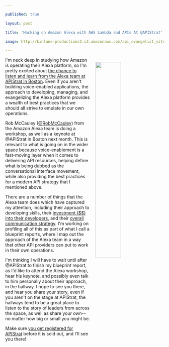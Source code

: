 ---
published: true
layout: post
title: 'Hacking on Amazon Alexa with AWS Lambda and APIs At @APIStrat'
image: http://kinlane-productions2.s3.amazonaws.com/api_evangelist_site/blog/screen_shot_2016_10_06_at_12.30.23_pm.png
---

<p><a href="http://boston2016.apistrat.com/schedule/"><img style="padding: 15px;" src="https://kinlane-productions2.s3.amazonaws.com/api_evangelist_site/blog/screen_shot_2016_10_06_at_12.30.23_pm.png" alt="" width="40%" align="right" /></a>
<p>I'm neck deep in studying how Amazon is operating their Alexa platform, so I'm pretty excited about <a href="http://boston2016.apistrat.com/schedule/">the chance to listen&nbsp;and learn from the Alexa team at APIStrat in Boston</a>. Even if you aren't building voice-enabled applications, the approach to developing, managing, and evangelizing the Alexa platform provides a wealth of best practices that we should all strive to emulate in our own operations.
<p>Rob McCauley (<a href="https://twitter.com/RobMcCauley">@RobMcCauley</a>) from the Amazon Alexa team is doing a workshop, as well as a keynote at @APIStrat in Boston next month. This is relevant to what is going on in the wider space because voice-enablement is a fast-moving layer when it comes to delivering API resources, helping define what is being dubbed as the conversational interface movement, while also providing the best practices for a modern API strategy that I mentioned above.
<p>There are a number of things that the Alexa team does which have captured my attention, including their approach to developing skills, their <a href="http://apievangelist.com/2016/08/10/investing-in-your-api-community-like-amazon-and-slack/">investment ($$) into their developers</a>, and their <a href="http://apievangelist.com/2016/10/04/amazon-alexa-as-an-example-when-it-comes-to-api-communications/">overall communication strategy</a>. I'm working on profiling all of this as part of what I call a blueprint reports, where I map out the approach of the Alexa team in a way that other API providers can put to work in their own operations.
<p>I'm thinking I will have to wait until after @APIStrat to finish my blueprint report, as I'd like to attend the Alexa workshop, hear his keynote, and possibly even talk to him personally about their approach, in the hallway. I hope to see you there, and hear you share your story, even if you aren't on the stage at APIStrat, the hallways tend to be a great place to listen to the story of leaders from across the space,&nbsp;as well as share your own--no matter how big or small you might be.
<p>Make sure <a href="http://boston2016.apistrat.com/registration/">you get registered for APIStrat</a> before it is sold out, and I'll see you there!

